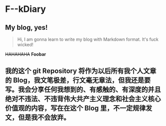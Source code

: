# F--kDiary
## My blog, yes!

> Hi, I am gonna learn to write my blog with Markdown format. It's fuck wicked!

<s>HAHAHAHA</s> **Foobar**

## 我的这个 git Repository 将作为以后所有我个人文章的 Blog，我文笔极差，行文毫无章法，但我还是要写。我会分享任何我想到的、有感触的、有深度的并且绝对不违法、不违背伟大共产主义理念和社会主义核心价值观的内容，写在在这个 Blog 里，不一定规律发文，但是我不会放弃。